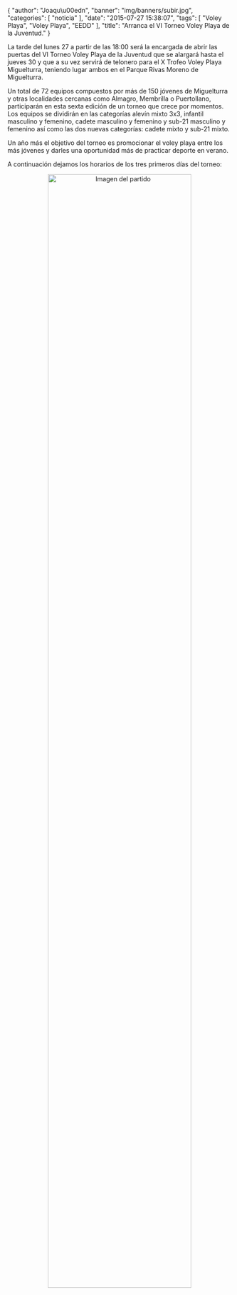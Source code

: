 {
  "author": "Joaqu\u00edn", 
  "banner": "img/banners/subir.jpg", 
  "categories": [
    "noticia"
  ], 
  "date": "2015-07-27 15:38:07", 
  "tags": [
    "Voley Playa", 
    "Voley Playa", 
    "EEDD"
  ], 
  "title": "Arranca el VI Torneo Voley Playa de la Juventud."
}

La tarde del lunes 27 a partir de las 18:00 será la encargada de abrir las puertas del VI Torneo Voley Playa de la Juventud que se alargará hasta el jueves 30 y que a su vez servirá de telonero para el X Trofeo Voley Playa Miguelturra, teniendo lugar ambos en el Parque Rivas Moreno de Miguelturra.

Un total de 72 equipos compuestos por más de 150 jóvenes de Miguelturra y otras localidades cercanas como Almagro, Membrilla o Puertollano, participarán en esta sexta edición de un torneo que crece por momentos. Los equipos se dividirán en las categorías alevín mixto 3x3, infantil masculino y femenino, cadete masculino y femenino y sub-21 masculino y femenino así como las dos nuevas categorías: cadete mixto y sub-21 mixto.

Un año más el objetivo del torneo es promocionar el voley playa entre los más jóvenes y darles una oportunidad más de practicar deporte en verano.

A continuación dejamos los horarios de los tres primeros días del torneo:

<center>
<a target="_new" href="http://www.advmiguelturra.org/drupal/sites/default/files/subir.jpg"> 
<img alt="Imagen del partido" width="80%" align="center" src="http://www.advmiguelturra.org/drupal/sites/default/files/subir.jpg"/> </a> </center>

